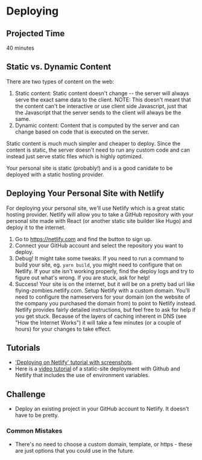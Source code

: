 # Deploying

## Projected Time
40 minutes

## Static vs. Dynamic Content
There are two types of content on the web:
1. Static content: Static content doesn't change -- the server will always serve the exact same data to the client. NOTE: This doesn't meant that the content can't be interactive or use client side Javascript, just that the Javascript that the server sends to the client will always be the same.
2. Dynamic content: Content that is computed by the server and can change based on code that is executed on the server.

Static content is much much simpler and cheaper to deploy. Since the content is static, the server doesn't need to run any custom code and can instead just serve static files which is highly optimized.

Your personal site is static (probably!) and is a good canidate to be deployed with a static hosting provider.

## Deploying Your Personal Site with Netlify

For deploying your personal site, we'll use Netlify which is a great static hosting provider. Netlify will allow you to take a GitHub repository with your personal site made with React (or another static site builder like Hugo) and deploy it to the internet.

1. Go to https://netlify.com and find the button to sign up.
2. Connect your GitHub account and select the repository you want to deploy.
3. Debug! It might take some tweaks. If you need to run a command to build your site, eg. `yarn build`, you might need to configure that on Netlify. If your site isn't working properly, find the deploy logs and try to figure out what's wrong. If you are stuck, ask for help!
4. Success! Your site is on the internet, but it will be on a pretty bad url like flying-zombies.netlify.com. Setup Netlify with a custom domain. You'll need to configure the nameservers for your domain (on the website of the company you purchased the domain from) to point to Netlify instead. Netlify provides fairly detailed instructions, but feel free to ask for help if you get stuck. Because of the layers of caching inherent in DNS (see "How the Internet Works") it will take a few minutes (or a couple of hours) for your changes to take effect.

## Tutorials
- ['Deploying on Netlify' tutorial with screenshots](https://www.netlify.com/blog/2016/10/27/a-step-by-step-guide-deploying-a-static-site-or-single-page-app/).
- Here is a [video tutorial](https://www.youtube.com/watch?v=vkoVJkWb84A) of a static-site deployment with Github and Netlify that includes the use of environment variables.

## Challenge
- Deploy an existing project in your GitHub account to Netlify. It doesn't have to be pretty.

### Common Mistakes
- There's no need to choose a custom domain, template, or https - these are just options that you could use in the future.

